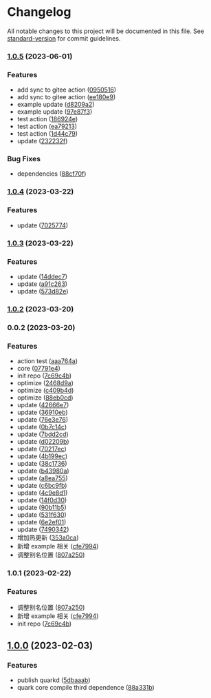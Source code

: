 # Changelog

All notable changes to this project will be documented in this file. See [standard-version](https://github.com/conventional-changelog/standard-version) for commit guidelines.

### [1.0.5](https://github.com/hellof2e/quark/compare/v1.0.4...v1.0.5) (2023-06-01)


### Features

* add sync to gitee action ([0950516](https://github.com/hellof2e/quark/commit/0950516e55a049523a463f068f05130c0ccb4d9c))
* add sync to gitee action ([ee180e9](https://github.com/hellof2e/quark/commit/ee180e99d0d85f44a1c4d3c51b431922ce21bd36))
* example update ([d8209a2](https://github.com/hellof2e/quark/commit/d8209a215da495fb7208270ce7537ec9de522594))
* example update ([97e87f3](https://github.com/hellof2e/quark/commit/97e87f336070d18e861f128d6b9e1f270f24b7dc))
* test action ([186924e](https://github.com/hellof2e/quark/commit/186924e569898faef5c0df2f74fc7e1fa31527eb))
* test action ([ea79213](https://github.com/hellof2e/quark/commit/ea792132ceee3f0223020d05d8219d1d3e15e686))
* test action ([1d44c79](https://github.com/hellof2e/quark/commit/1d44c79698c684330da850e6c47079d0bd615643))
* update ([232232f](https://github.com/hellof2e/quark/commit/232232f732b0630f8ab8006ed22acdba00335a76))


### Bug Fixes

* dependencies ([88cf70f](https://github.com/hellof2e/quark/commit/88cf70f28e0598210256f9f27ad7a18e2898e15f))

### [1.0.4](https://github.com/hellof2e/quark/compare/v1.0.3...v1.0.4) (2023-03-22)


### Features

* update ([7025774](https://github.com/hellof2e/quark/commit/70257748e85b86ad2844233343993d6e0109953a))

### [1.0.3](https://github.com/hellof2e/quark/compare/v1.0.2...v1.0.3) (2023-03-22)


### Features

* update ([14ddec7](https://github.com/hellof2e/quark/commit/14ddec77488fd1730b7f3525cef6ea79d96591f2))
* update ([a91c263](https://github.com/hellof2e/quark/commit/a91c263565d4317f8b615ad6d6066176a65e37f5))
* update ([573d82e](https://github.com/hellof2e/quark/commit/573d82ef5bb461cf3c8e2bb62dc1f3cf997bd6fb))

### [1.0.2](https://github.com/hellof2e/quark/compare/v0.0.2...v1.0.2) (2023-03-20)

### 0.0.2 (2023-03-20)


### Features

* action test ([aaa764a](https://github.com/hellof2e/quark/commit/aaa764ad54614961cac997d989a71827af9eabb0))
* core ([07791e4](https://github.com/hellof2e/quark/commit/07791e4ec57a335dab1426a57c985cee1b339eb5))
* init repo ([7c69c4b](https://github.com/hellof2e/quark/commit/7c69c4b22375480d4db82e0e9ef8835b1c56f413))
* optimize ([2468d9a](https://github.com/hellof2e/quark/commit/2468d9ad519dcd8f63187eca0cf6e39ca7f416c0))
* optimize ([c409b4d](https://github.com/hellof2e/quark/commit/c409b4d3cd5389224fa94898952ba54745b63bc4))
* optimize ([88eb0cd](https://github.com/hellof2e/quark/commit/88eb0cd5125b89a0505bfe810f43c2af46bade4c))
* update ([42666e7](https://github.com/hellof2e/quark/commit/42666e765f1cf7e7c13aaefba52b52efc3f2ff0c))
* update ([36910eb](https://github.com/hellof2e/quark/commit/36910eb4944c1f2e9fa4d6c7a6b67352ef2d3140))
* update ([76e3e76](https://github.com/hellof2e/quark/commit/76e3e76504821b43140be43acfd9d9d352587788))
* update ([0b7c14c](https://github.com/hellof2e/quark/commit/0b7c14c7af17217cc3a6918241bf24d4cad2f1b3))
* update ([7bdd2cd](https://github.com/hellof2e/quark/commit/7bdd2cd0ff3d282a671912657929d159c21c3fc5))
* update ([d02209b](https://github.com/hellof2e/quark/commit/d02209bcbfc4b9dd6d64da271c65e5dd9cc72fc0))
* update ([70217ec](https://github.com/hellof2e/quark/commit/70217ec5fa4d052d874eab1f260b97e2218550ab))
* update ([4b199ec](https://github.com/hellof2e/quark/commit/4b199ec3ed93e233eec05237c1fa64d139ee58c2))
* update ([38c1736](https://github.com/hellof2e/quark/commit/38c17360ba531a21f1b5fb88eb8a38ce4c36b4af))
* update ([b43980a](https://github.com/hellof2e/quark/commit/b43980ab15d0b4622b062050c93cf08f263a0687))
* update ([a8ea755](https://github.com/hellof2e/quark/commit/a8ea755286d0678231581f3c0f4d258ae34c0d62))
* update ([c6bc9fb](https://github.com/hellof2e/quark/commit/c6bc9fbe470b7d51e1b33b896bc786410258f8c7))
* update ([4c9e8d1](https://github.com/hellof2e/quark/commit/4c9e8d1e6455e750cc4731bbf11b2e8e0675af19))
* update ([14f0d30](https://github.com/hellof2e/quark/commit/14f0d3015eb3d6523a5e23d327a9051628333d96))
* update ([90b11b5](https://github.com/hellof2e/quark/commit/90b11b5ea9d053f6a6c468332801b5a151e89644))
* update ([531f630](https://github.com/hellof2e/quark/commit/531f6305f15df625f52dc34dd05fa9cfd5bc0417))
* update ([6e2ef01](https://github.com/hellof2e/quark/commit/6e2ef013474763ee6c201bc9ecc59035727f186d))
* update ([7490342](https://github.com/hellof2e/quark/commit/74903421604d349114613c0ebfc30f064e9f01bc))
* 增加热更新 ([353a0ca](https://github.com/hellof2e/quark/commit/353a0cac0a109657eb009a8d79591c6c54dae736))
* 新增 example 相关 ([cfe7994](https://github.com/hellof2e/quark/commit/cfe7994c3a907ab254d040dbd252b3b9ed8ba6fa))
* 调整别名位置 ([807a250](https://github.com/hellof2e/quark/commit/807a250e36026b1506dd61164d65862f0dd9d22c))

### 1.0.1 (2023-02-22)


### Features

* 调整别名位置 ([807a250](https://github.com/hellof2e/quark-design/commit/807a250e36026b1506dd61164d65862f0dd9d22c))
* 新增 example 相关 ([cfe7994](https://github.com/hellof2e/quark-design/commit/cfe7994c3a907ab254d040dbd252b3b9ed8ba6fa))
* init repo ([7c69c4b](https://github.com/hellof2e/quark-design/commit/7c69c4b22375480d4db82e0e9ef8835b1c56f413))

## [1.0.0](https://github.com/hellof2e/quark-design/compare/v1.0.34...v1.0.0) (2023-02-03)

### Features

* publish quarkd ([5dbaaab](https://github.com/hellof2e/quark-design/commit/5dbaaaba5d57189c708b4844d4bf7f116e91245e))
* quark core compile third dependence ([88a331b](https://github.com/hellof2e/quark-design/commit/88a331b9ac5f4bbef28861fae98e9702fc490e26))
